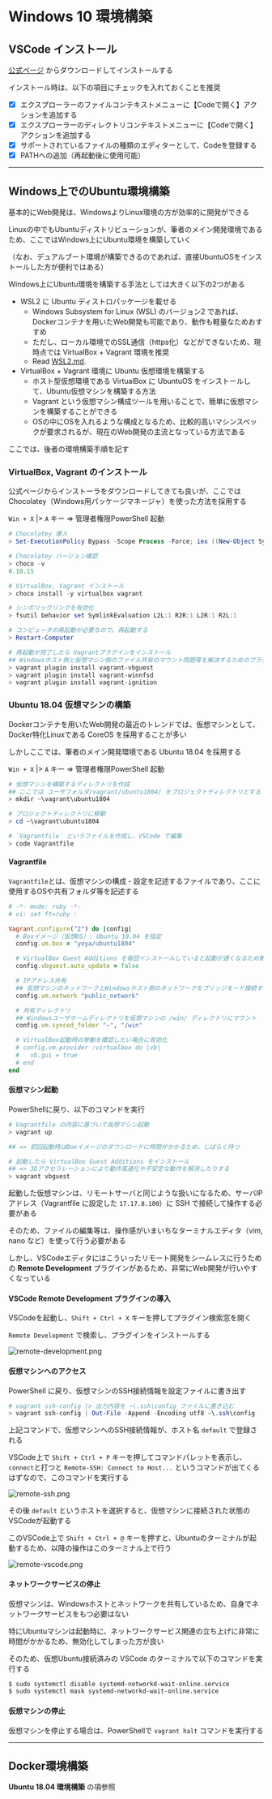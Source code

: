 # Windows 10 環境構築

## VSCode インストール

[公式ページ](https://azure.microsoft.com/ja-jp/products/visual-studio-code/) からダウンロードしてインストールする

インストール時は、以下の項目にチェックを入れておくことを推奨

- [x] エクスプローラーのファイルコンテキストメニューに【Codeで開く】アクションを追加する
- [x] エクスプローラーのディレクトリコンテキストメニューに【Codeで開く】アクションを追加する
- [x] サポートされているファイルの種類のエディターとして、Codeを登録する
- [x] PATHへの追加（再起動後に使用可能）

***

## Windows上でのUbuntu環境構築

基本的にWeb開発は、WindowsよりLinux環境の方が効率的に開発ができる

Linuxの中でもUbuntuディストリビューションが、筆者のメイン開発環境であるため、ここではWindows上にUbuntu環境を構築していく

（なお、デュアルブート環境が構築できるのであれば、直接UbuntuOSをインストールした方が便利ではある）

Windows上にUbuntu環境を構築する手法としては大きく以下の2つがある

- WSL2 に Ubuntu ディストロパッケージを載せる
    - Windows Subsystem for Linux (WSL) のバージョン2 であれば、Dockerコンテナを用いたWeb開発も可能であり、動作も軽量なためおすすめ
    - ただし、ローカル環境でのSSL通信（https化）などができないため、現時点では VirtualBox + Vagrant 環境を推奨
    - Read [WSL2.md](./WSL2.md).
- VirtualBox + Vagrant 環境に Ubuntu 仮想環境を構築する
    - ホスト型仮想環境である VirtualBox に UbuntuOS をインストールして、Ubuntu仮想マシンを構築する方法
    - Vagrant という仮想マシン構成ツールを用いることで、簡単に仮想マシンを構築することができる
    - OSの中にOSを入れるような構成となるため、比較的高いマシンスペックが要求されるが、現在のWeb開発の主流となっている方法である

ここでは、後者の環境構築手順を記す

### VirtualBox, Vagrant のインストール
公式ページからインストーラをダウンロードしてきても良いが、ここでは Chocolatey（Windows用パッケージマネージャ）を使った方法を採用する

`Win + X` |> `A` キー => 管理者権限PowerShell 起動

```powershell
# Chocolatey 導入
> Set-ExecutionPolicy Bypass -Scope Process -Force; iex ((New-Object System.Net.WebClient).DownloadString('https://chocolatey.org/install.ps1'))

# Chocolatey バージョン確認
> choco -v
0.10.15

# VirtualBox, Vagrant インストール
> choco install -y virtualbox vagrant

# シンボリックリンクを有効化
> fsutil behavior set SymlinkEvaluation L2L:1 R2R:1 L2R:1 R2L:1

# コンピュータの再起動が必要なので、再起動する
> Restart-Computer

# 再起動が完了したら Vagrantプラグインをインストール
## Windowsホスト側と仮想マシン側のファイル共有のマウント問題等を解決するためのプラグインを導入
> vagrant plugin install vagrant-vbguest
> vagrant plugin install vagrant-winnfsd
> vagrant plugin install vagrant-ignition
```

### Ubuntu 18.04 仮想マシンの構築
Dockerコンテナを用いたWeb開発の最近のトレンドでは、仮想マシンとして、Docker特化Linuxである CoreOS を採用することが多い

しかしここでは、筆者のメイン開発環境である Ubuntu 18.04 を採用する

`Win + X` |> `A` キー => 管理者権限PowerShell 起動

```powershell
# 仮想マシンを構築するディレクトリを作成
## ここでは ユーザフォルダ/vagrant/ubuntu1804/ をプロジェクトディレクトリとする
> mkdir ~\vagrant\ubuntu1804

# プロジェクトディレクトリに移動
> cd ~\vagrant\ubuntu1804

# `Vagrantfile` というファイルを作成し、VSCode で編集
> code Vagrantfile
```

#### Vagrantfile
`Vagrantfile`とは、仮想マシンの構成・設定を記述するファイルであり、ここに使用するOSや共有フォルダ等を記述する

```ruby
# -*- mode: ruby -*-
# vi: set ft=ruby :

Vagrant.configure("2") do |config|
  # Boxイメージ（仮想OS）: Ubuntu 18.04 を指定
  config.vm.box = "yoya/ubuntu1804"

  # VirtualBox Guest Additions を毎回インストールしていると起動が遅くなるため無効化
  config.vbguest.auto_update = false

  # IPアドレス共有
  ## 仮想マシンのネットワークとWindowsホスト側のネットワークをブリッジモード接続する
  config.vm.network "public_network"

  # 共有ディレクトリ
  ## Windowsユーザホームディレクトリを仮想マシンの /win/ ディレクトリにマウント
  config.vm.synced_folder "~", "/win"

  # VirtualBox起動時の挙動を確認したい場合に有効化
  # config.vm.provider :virtualbox do |vb|
  #   vb.gui = true
  # end
end
```

#### 仮想マシン起動
PowerShellに戻り、以下のコマンドを実行

```powershell
# Vagrantfile の内容に基づいて仮想マシン起動
> vagrant up

## => 初回起動時はBoxイメージのダウンロードに時間がかかるため、しばらく待つ

# 起動したら VirtualBox Guest Additions をインストール
## => 3Dアクセラレーションにより動作高速化や不安定な動作を解消したりする
> vagrant vbguest
```

起動した仮想マシンは、リモートサーバと同じような扱いになるため、サーバIPアドレス（Vagrantfile に設定した `17.17.8.100`）に SSH で接続して操作する必要がある

そのため、ファイルの編集等は、操作感がいまいちなターミナルエディタ（vim, nano など）を使って行う必要がある

しかし、VSCodeエディタにはこういったリモート開発をシームレスに行うための **Remote Development** プラグインがあるため、非常にWeb開発が行いやすくなっている

#### VSCode Remote Development プラグインの導入
VSCodeを起動し、`Shift + Ctrl + X` キーを押してプラグイン検索窓を開く

`Remote Development` で検索し、プラグインをインストールする

![remote-development.png](./img/remote-development.png)

#### 仮想マシンへのアクセス
PowerShell に戻り、仮想マシンのSSH接続情報を設定ファイルに書き出す

```powershell
# vagrant ssh-config |> 出力内容を ~\.ssh\config ファイルに書き込む
> vagrant ssh-config | Out-File -Append -Encoding utf8 ~\.ssh\config
```

上記コマンドで、仮想マシンへのSSH接続情報が、ホスト名 `default` で登録される

VSCode上で `Shift + Ctrl + P` キーを押してコマンドパレットを表示し、`connect`と打つと `Remote-SSH: Connect to Host...` というコマンドが出てくるはずなので、このコマンドを実行する

![remote-ssh.png](./img/remote-ssh.png)

その後 `default` というホストを選択すると、仮想マシンに接続された状態のVSCodeが起動する

このVSCode上で `Shift + Ctrl + @` キーを押すと、Ubuntuのターミナルが起動するため、以降の操作はこのターミナル上で行う

![remote-vscode.png](./img/remote-vscode.png)

#### ネットワークサービスの停止
仮想マシンは、Windowsホストとネットワークを共有しているため、自身でネットワークサービスをもつ必要はない

特にUbuntuマシンは起動時に、ネットワークサービス関連の立ち上げに非常に時間がかかるため、無効化してしまった方が良い

そのため、仮想Ubuntu接続済みの VSCode のターミナルで以下のコマンドを実行する

```bash
$ sudo systemctl disable systemd-networkd-wait-online.service
$ sudo systemctl mask systemd-networkd-wait-online.service
```

#### 仮想マシンの停止
仮想マシンを停止する場合は、PowerShellで `vagrant halt` コマンドを実行する

***

## Docker環境構築

**Ubuntu 18.04 環境構築** の項参照
